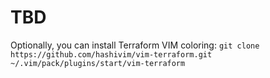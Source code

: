 # TBD

Optionally, you can install Terraform VIM coloring:
`git clone https://github.com/hashivim/vim-terraform.git ~/.vim/pack/plugins/start/vim-terraform`

